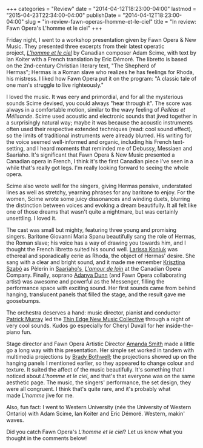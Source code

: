 +++
categories = "Review"
date = "2014-04-12T18:23:00-04:00"
lastmod = "2015-04-23T22:34:00-04:00"
publishDate = "2014-04-12T18:23:00-04:00"
slug = "in-review-fawn-operas-lhomme-et-le-ciel"
title = "In review: Fawn Opera&#039;s L&#039;homme et le ciel"
+++

Friday night, I went to a workshop presentation given by Fawn Opera & New Music. They presented three excerpts from their latest operatic project, [_L'homme et le ciel_](http://www.fawnopera.com/creators-of-lhomme-et-le-ciel/) by Canadian composer Adam Scime, with text by Ian Koiter with a French translation by Eric Démoré. The libretto is based on the 2nd-century Christian literary text, "The Shepherd of Hermas"; Hermas is a Roman slave who realizes he has feelings for Rhoda, his mistress. I liked how Fawn Opera put it on the program: "A classic tale of one man's struggle to live righteously."

I loved the music. It was eery and primordial, and for all the mysterious sounds Scime devised, you could always "hear through it". The score was always in a comfortable motion, similar to the wavy feeling of _Pelléas et Mélisande_. Scime used acoustic and electronic sounds that jived together in a surprisingly natural way; maybe it was because the acoustic instruments often used their respective extended techniques (read: cool sound effect), so the limits of traditional instruments were already blurred. His writing for the voice seemed well-informed and organic, including his French text-setting, and I heard moments that reminded me of Debussy, Messiaen and Saariaho. It's significant that Fawn Opera & New Music presented a Canadian opera in French, I think it's the first Canadian piece I've seen in a while that's really got legs. I'm really looking forward to seeing the whole opera.

Scime also wrote well for the singers, giving Hermas pensive, understated lines as well as stretchy, yearning phrases for any baritone to enjoy. For the women, Scime wrote some juicy dissonances and winding duets, blurring the distinction between voices and evoking a dream beautifully. It all felt like one of those dreams that wasn't quite a nightmare, but was certainly unsettling. I loved it.

The cast was small but mighty, featuring three young and promising singers. Baritone Giovanni Maria Spanu beautifully sang the role of Hermas, the Roman slave; his voice has a way of drawing you towards him, and I thought the French libretto suited his sound well. [Larissa Koniuk](http://bicycleopera.com/artists/co-founders/) was ethereal and sporadically eerie as Rhoda, the object of Hermas' desire. She sang with a clear and bright sound, and it made me remember [Krisztina Szabò](http://www.krisztinaszabo.com/) as Pèlerin in [Saariaho's ](http://definitelytheopera.wordpress.com/2012/02/06/saariaho-at-coc/) _[L'amour de loin](http://definitelytheopera.wordpress.com/2012/02/06/saariaho-at-coc/)_ at the Canadian Opera Company. Finally, soprano [Adanya Dunn](http://www.fawnopera.com/collaborating-artists/production-team/) (and Fawn Opera collaborating artist) was awesome and powerful as the Messenger, filling the performance space with exciting sound. Her first sounds came from behind hanging, translucent panels that filled the stage, and the result gave me goosebumps.

The orchestra deserves a hand: music director, pianist and conductor [Patrick Murray](http://patrickmurraymusic.net/) led the [Thin Edge New Music Collective](http://www.thethinedgenewmusiccollective.com/) through a night of very cool sounds. Kudos go especially for Cheryl Duvall for her inside-the-piano fun.

Stage director and Fawn Opera Artistic Director [Amanda Smith](http://www.fawnopera.com/collaborating-artists/production-team/) made a little go a long way with this presentation. Her simple set worked in tandem with multimedia projections by [Brady Bothwell](http://bradybothwell.com/); the projections showed up on the hanging panels I mentioned earlier, so they appeared to change colour and texture. It suited the affect of the music beautifully. It's something that I noticed about _L'homme et le ciel_, and that's that everyone was on the same aesthetic page. The music, the singers' performance, the set design, they were all congruent. I think that's quite rare, and it's probably what made _L'homme_ jive for me.

Also, fun fact: I went to Western University (née the University of Western Ontario) with Adam Scime, Ian Koiter and Eric Démoré. Western, makin' waves.

Did you catch Fawn Opera's _L'homme et le ciel_? Let us know what you thought in the comments below!
